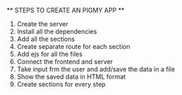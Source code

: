 ** STEPS TO CREATE AN PIGMY APP **

1. Create the server
2. Install all the dependencies
3. Add all the sections
4. Create separate route for each section
5. Add ejs for all the files
6. Connect the frontend and server
7. Take input frm the user and add/save the data in a file
8. Show the saved data in HTML format
9. Create sections for every step

